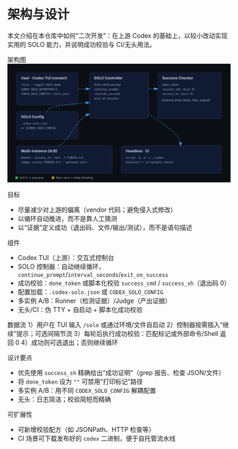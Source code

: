 架构与设计
=========

本文介绍在本仓库中如何“二次开发”：在上游 Codex 的基础上，以较小改动实现实用的 SOLO 能力，并说明成功校验与 CI/无头用法。

架构图
![Architecture](../../assets/architecture.svg)

目标
- 尽量减少对上游的偏离（vendor 代码；避免侵入式修改）
- 以循环自动推进，而不是靠人工猜测
- 以“证据”定义成功（退出码、文件/输出/测试），而不是语句描述

组件
- Codex TUI（上游）：交互式控制台
- SOLO 控制器：自动继续循环，`continue_prompt`/`interval_seconds`/`exit_on_success`
- 成功校验：`done_token` 或脚本化校验 `success_cmd` / `success_sh`（退出码 0）
- 配置加载：`.codex-solo.json` 或 `CODEX_SOLO_CONFIG`
- 多实例 A/B：Runner（检测证据）/Judge（产出证据）
- 无头/CI：伪 TTY + 自启动 + 脚本化成功校验

数据流
1）用户在 TUI 输入 `/solo` 或通过环境/文件自启动
2）控制器按需插入“继续”提示；可选间隔节流
3）每轮后执行成功校验：匹配标记或外部命令/Shell 返回 0
4）成功则可选退出；否则继续循环

设计要点
- 优先使用 `success_sh` 精确给出“成功证明”（grep 报告、检查 JSON/文件）
- 将 `done_token` 设为 `""` 可禁用“打印标记”路径
- 多实例 A/B：用不同 `CODEX_SOLO_CONFIG` 解耦配置
- 无头：日志简洁；校验简短而精确

可扩展性
- 可新增校验配方（如 JSONPath、HTTP 检查等）
- CI 场景可下载发布好的 `codex` 二进制，便于自托管流水线
